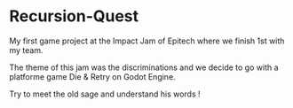# Recursion-Quest

My first game project at the Impact Jam of Epitech where we finish 1st with my team.

The theme of this jam was the discriminations and we decide to go with a platforme game Die & Retry on Godot Engine.

Try to meet the old sage and understand his words !
